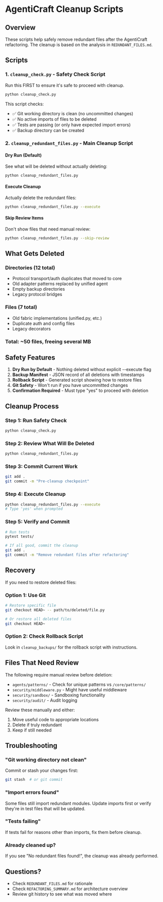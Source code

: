# AgentiCraft Cleanup Scripts

## Overview

These scripts help safely remove redundant files after the AgentiCraft refactoring. The cleanup is based on the analysis in `REDUNDANT_FILES.md`.

## Scripts

### 1. `cleanup_check.py` - Safety Check Script
Run this FIRST to ensure it's safe to proceed with cleanup.

```bash
python cleanup_check.py
```

This script checks:
- ✅ Git working directory is clean (no uncommitted changes)
- ✅ No active imports of files to be deleted
- ✅ Tests are passing (or only have expected import errors)
- ✅ Backup directory can be created

### 2. `cleanup_redundant_files.py` - Main Cleanup Script

#### Dry Run (Default)
See what will be deleted without actually deleting:
```bash
python cleanup_redundant_files.py
```

#### Execute Cleanup
Actually delete the redundant files:
```bash
python cleanup_redundant_files.py --execute
```

#### Skip Review Items
Don't show files that need manual review:
```bash
python cleanup_redundant_files.py --skip-review
```

## What Gets Deleted

### Directories (12 total)
- Protocol transport/auth duplicates that moved to core
- Old adapter patterns replaced by unified agent
- Empty backup directories
- Legacy protocol bridges

### Files (7 total)
- Old fabric implementations (unified.py, etc.)
- Duplicate auth and config files
- Legacy decorators

### Total: ~50 files, freeing several MB

## Safety Features

1. **Dry Run by Default** - Nothing deleted without explicit --execute flag
2. **Backup Manifest** - JSON record of all deletions with timestamps
3. **Rollback Script** - Generated script showing how to restore files
4. **Git Safety** - Won't run if you have uncommitted changes
5. **Confirmation Required** - Must type "yes" to proceed with deletion

## Cleanup Process

### Step 1: Run Safety Check
```bash
python cleanup_check.py
```

### Step 2: Review What Will Be Deleted
```bash
python cleanup_redundant_files.py
```

### Step 3: Commit Current Work
```bash
git add .
git commit -m "Pre-cleanup checkpoint"
```

### Step 4: Execute Cleanup
```bash
python cleanup_redundant_files.py --execute
# Type 'yes' when prompted
```

### Step 5: Verify and Commit
```bash
# Run tests
pytest tests/

# If all good, commit the cleanup
git add .
git commit -m "Remove redundant files after refactoring"
```

## Recovery

If you need to restore deleted files:

### Option 1: Use Git
```bash
# Restore specific file
git checkout HEAD~ -- path/to/deleted/file.py

# Or restore all deleted files
git checkout HEAD~
```

### Option 2: Check Rollback Script
Look in `cleanup_backups/` for the rollback script with instructions.

## Files That Need Review

The following require manual review before deletion:
- `agents/patterns/` - Check for unique patterns vs `/core/patterns/`
- `security/middleware.py` - Might have useful middleware
- `security/sandbox/` - Sandboxing functionality
- `security/audit/` - Audit logging

Review these manually and either:
1. Move useful code to appropriate locations
2. Delete if truly redundant
3. Keep if still needed

## Troubleshooting

### "Git working directory not clean"
Commit or stash your changes first:
```bash
git stash  # or git commit
```

### "Import errors found"
Some files still import redundant modules. Update imports first or verify they're in test files that will be updated.

### "Tests failing"
If tests fail for reasons other than imports, fix them before cleanup.

### Already cleaned up?
If you see "No redundant files found!", the cleanup was already performed.

## Questions?

- Check `REDUNDANT_FILES.md` for rationale
- Check `REFACTORING_SUMMARY.md` for architecture overview
- Review git history to see what was moved where
